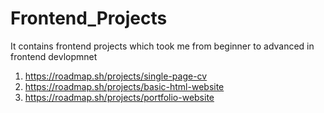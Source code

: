 # Frontend_Projects
It contains frontend projects which took me from beginner to advanced in frontend devlopmnet
01) https://roadmap.sh/projects/single-page-cv
02) https://roadmap.sh/projects/basic-html-website
03) https://roadmap.sh/projects/portfolio-website